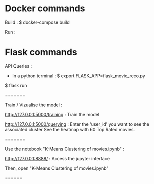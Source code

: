 Docker commands
=======

Build :
$ docker-compose build


Run :

Flask commands
=======

API Queries :

- In a python terminal :
$ export FLASK_APP=flask_movie_reco.py

$ flask run

=======

Train / Vizualise the model : 

http://127.0.0.1:5000/training : Train the model

http://127.0.0.1:5000/querying : Enter the 'user_id' you want to see the associated cluster
                                 See the heatmap with 60 Top Rated movies.

=======

Use the notebook "K-Means Clustering of movies.ipynb" :

http://127.0.0.1:8888/ : Access the jupyter interface

Then, open "K-Means Clustering of movies.ipynb"

======


